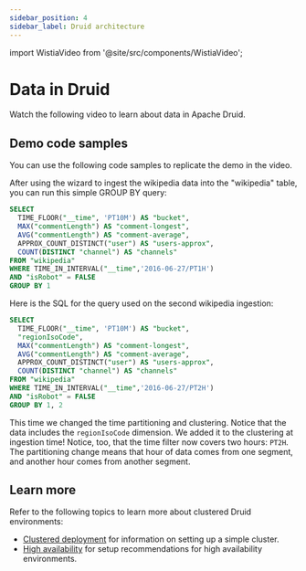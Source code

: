 ```yaml
---
sidebar_position: 4
sidebar_label: Druid architecture
---
```

import WistiaVideo from '@site/src/components/WistiaVideo';

# Data in Druid

Watch the following video to learn about data in Apache Druid.

<!--TBD UPDATE FINAL VIDEO-->

<WistiaVideo videoId="yz0vrf2ilb" />

## Demo code samples

You can use the following code samples to replicate the demo in the video.

After using the wizard to ingest the wikipedia data into the "wikipedia" table, you can run this simple GROUP BY query:

```sql
SELECT
  TIME_FLOOR("__time", 'PT10M') AS "bucket",
  MAX("commentLength") AS "comment-longest",
  AVG("commentLength") AS "comment-average",
  APPROX_COUNT_DISTINCT("user") AS "users-approx",
  COUNT(DISTINCT "channel") AS "channels"
FROM "wikipedia"
WHERE TIME_IN_INTERVAL("__time",'2016-06-27/PT1H')
AND "isRobot" = FALSE
GROUP BY 1  
```

Here is the SQL for the query used on the second wikipedia ingestion:

```sql
SELECT
  TIME_FLOOR("__time", 'PT10M') AS "bucket",
  "regionIsoCode",
  MAX("commentLength") AS "comment-longest",
  AVG("commentLength") AS "comment-average",
  APPROX_COUNT_DISTINCT("user") AS "users-approx",
  COUNT(DISTINCT "channel") AS "channels"
FROM "wikipedia"
WHERE TIME_IN_INTERVAL("__time",'2016-06-27/PT2H')
AND "isRobot" = FALSE
GROUP BY 1, 2
```

This time we changed the time partitioning and clustering.
Notice that the  data includes the `regionIsoCode` dimension.
We added it to the clustering at ingestion time!
Notice, too, that the time filter now covers two hours: `PT2H`.
The partitioning change means that hour of data comes from one segment, and another hour comes from another segment.

## Learn more

Refer to the following topics to learn more about clustered Druid environments:

- [Clustered deployment](https://druid.apache.org/docs/latest/tutorials/cluster) for information on setting up a simple cluster.
- [High availability](https://druid.apache.org/docs/latest/operations/high-availability) for setup recommendations for high availability environments.





